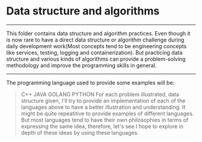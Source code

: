 # Data structure and algorithms

---

This folder contains data structure and algorithm practices. Even though it is now rare to have a direct data structure or algorithm challenge during daily development work(Most concepts tend to be engineering concepts like services, testing, logging and containerization). But practicing data structure and various kinds of algorithms can provide a problem-solving methodology and improve the programming skills in general.

---

The programming language used to provide some examples will be:
> C++
> JAVA
> GOLANG
> PYTHON
For each problem illustrated, data structure given, I'll try to provide an implementation of each of the languages above to have a better illustration and understanding. 
It might be quite repeatitive to provide examples of different languages. But most languages tend to have their own philosophies in terms of expressing the same idea, therefore, let's see I hope to explore in depth of these ideas by using these languages. 